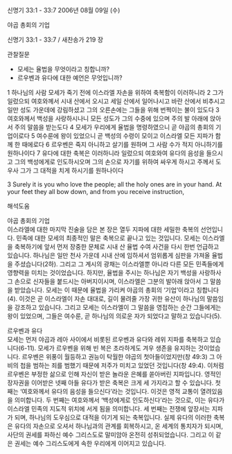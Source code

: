 신명기 33:1 - 33:7 
2006년 08월 09일 (수)

야곱 총회의 기업



신명기 33:1 - 33:7 / 새찬송가 219 장


관찰질문
- 모세는 율법을 무엇이라고 칭합니까? 
- 르우벤과 유다에 대한 예언은 무엇입니까? 

1 하나님의 사람 모세가 죽기 전에 이스라엘 자손을 위하여 축복함이 이러하니라 2 그가 일렀으되 여호와께서 시내 산에서 오시고 세일 산에서 일어나시고 바란 산에서 비추시고 일만 성도 가운데에 강림하셨고 그의 오른손에는 그들을 위해 번쩍이는 불이 있도다 3 여호와께서 백성을 사랑하시나니 모든 성도가 그의 수중에 있으며 주의 발 아래에 앉아서 주의 말씀을 받는도다 4 모세가 우리에게 율법을 명령하였으니 곧 야곱의 총회의 기업이로다 5 여수룬에 왕이 있었으니 곧 백성의 수령이 모이고 이스라엘 모든 지파가 함께 한 때에로다 6 르우벤은 죽지 아니하고 살기를 원하며 그 사람 수가 적지 아니하기를 원하나이다 7 유다에 대한 축복은 이러하니라 일렀으되 여호와여 유다의 음성을 들으시고 그의 백성에게로 인도하시오며 그의 손으로 자기를 위하여 싸우게 하시고 주께서 도우사 그가 그 대적을 치게 하시기를 원하나이다

3  Surely it is you who love the people; all the holy ones are in your hand. At your feet they all bow down, and from you receive instruction,

해석도움





야곱 총회의 기업  
이스라엘에 대한 마지막 진술을 담은 본 장은 열두 지파에 대한 세밀한 축복의 선언입니다. 민족에 대한 모세의 최종적인 말은 축복으로 끝나고 있는 것입니다. 모세는 이스라엘을 축복하기에 앞서 먼저 장중한 문체로 시내 산 율법 수여 사건을 다시 한번 언급하고 있습니다. 하나님은 일만 천사 가운데 시내 산에 임하셔서 엄위롭게 심판을 가져올 율법을 주셨습니다(2하). 그리고 그 계시의 광채는 이스라엘뿐 아니라 다른 모든 민족들에게 영향력을 미치는 것이었습니다. 하지만, 율법을 주시는 하나님은 자기 백성을 사랑하사 그 손으로 신자들을 붙드시는 아버지이시며, 이스라엘은 그분의 발아래 앉아서 그 말씀을 받았습니다. 모세는 이 때문에 율법을 가리켜 야곱의 총회의 ‘기업’이라고 칭합니다(4). 이것은 곧 이스라엘이 자손 대대로, 길이 물려줄 가장 귀한 유산이 하나님의 말씀임을 강조하고 있습니다. 그리고 모세는 이스라엘이 그 말씀을 영접하는 순간 그들에게는 왕이 있었으며, 그들은 여수룬, 곧 하나님의 의로운 자가 되었다고 말하고 있습니다(5).  

르우벤과 유다  
모세는 먼저 야곱과 레아 사이에서 비롯된 르우벤과 유다와 레위 지파를 축복하고 있습니다(6-11). 모세가 르우벤을 위해 빈 복은 초라하게도 겨우 생존을 유지하는 것이었습니다. 르우벤은 위풍이 월등하고 권능이 탁월한 야곱의 첫아들이었지만(창 49:3) 그 아비의 첩을 범하는 죄를 범했기 때문에 저주가 미치고 있었던 것입니다(창 49:4). 이처럼 르우벤은 부정한 삶으로 인해 자신이 받은 놀라운 은혜를 쏟아버린 지파입니다. 영적인 장자권을 이어받은 넷째 아들 유다가 받은 축복은 크게 세 가지라고 할 수 있습니다. 첫째는 ‘여호와께서 유다의 음성을 들으신다’라는 것입니다. 이것은 영적 교통이 열려있음을 의미합니다. 두 번째는 여호와께서 ‘백성에게로 인도하신다’라는 것으로, 이는 유다가 이스라엘 민족의 지도적 위치에 서게 됨을 의미합니다. 세 번째는 전쟁에 앞장서는 지파가 되며, 하나님의 도우심으로 대적을 이기게 되는 축복입니다. 실제 유다의 이러한 축복은 유다의 자손으로 오셔서 하나님과의 관계를 회복하시고, 온 세계의 통치자가 되시며, 사단의 권세를 파하신 예수 그리스도로 말미암아 온전히 성취되었습니다. 그리고 이 같은 권세는 예수 그리스도에게 속한 우리에게 이어지고 있습니다.